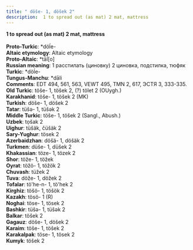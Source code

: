 ```yaml
---
title: " döše- 1, döšek 2"
description:  1 to spread out (as mat) 2 mat, mattress
---
```

<p data-pagefind-weight="0.5">
<strong> 1 to spread out (as mat) 2 mat, mattress</strong><br><br>
<strong>Proto-Turkic</strong>:  *döĺe-<br>
<strong>Altaic etymology</strong>:  Altaic etymology<br>
<strong> Proto-Altaic</strong>:  *tā̀ĺ[o]<br>
<strong>Russian meaning</strong>:  1 расстилать (циновку) 2 циновка, подстилка, тюфяк<br>
<strong>Turkic</strong>:  *döĺe-<br>
<strong>Tungus-Manchu</strong>:  *dāli<br>
<strong>Comments</strong>:  EDT 494, 561, 563, VEWT 495, TMN 2, 617, ЭСТЯ 3, 333-335.<br>
<strong>Old Turkic</strong>:  töše- 1, töšek 2, (?) tölet 2 (OUygh.)<br>
<strong>Karakhanid</strong>:  töše- 1, töšek 2 (MK)<br>
<strong>Turkish</strong>:  döše- 1, döšek 2<br>
<strong>Tatar</strong>:  tüšǝ- 1, tüšǝk 2<br>
<strong>Middle Turkic</strong>:  töše- 1, töšek 2 (Sangl., Abush.)<br>
<strong>Uzbek</strong>:  tọšak 2<br>
<strong>Uighur</strong>:  tüšäk, čüšäk 2<br>
<strong>Sary-Yughur</strong>:  tösek 2<br>
<strong>Azerbaidzhan</strong>:  döšä- 1, döšäk 2<br>
<strong>Turkmen</strong>:  düše- 1, düšek 2<br>
<strong>Khakassian</strong>:  töze- 1, tözek 2<br>
<strong>Shor</strong>:  töže- 1, töžek<br>
<strong>Oyrat</strong>:  töžö- 1, töžök 2<br>
<strong>Chuvash</strong>:  tüžek 2<br>
<strong>Tuva</strong>:  döže- 1, döžek 2<br>
<strong>Tofalar</strong>:  tö'he-n- 1, tö'hek 2<br>
<strong>Kirghiz</strong>:  töšö- 1, töšök 2<br>
<strong>Kazakh</strong>:  tösö- 1 (R)<br>
<strong>Noghai</strong>:  töse- 1, tösek 2<br>
<strong>Bashkir</strong>:  tüšǝ- 1, tüšǝk 2<br>
<strong>Balkar</strong>:  töšek 2<br>
<strong>Gagauz</strong>:  döše- 1, döšek 2<br>
<strong>Karaim</strong>:  töše- 1, töšek 2<br>
<strong>Karakalpak</strong>:  töse- 1, tösek 2<br>
<strong>Kumyk</strong>:  töšek 2<br>

</p>
